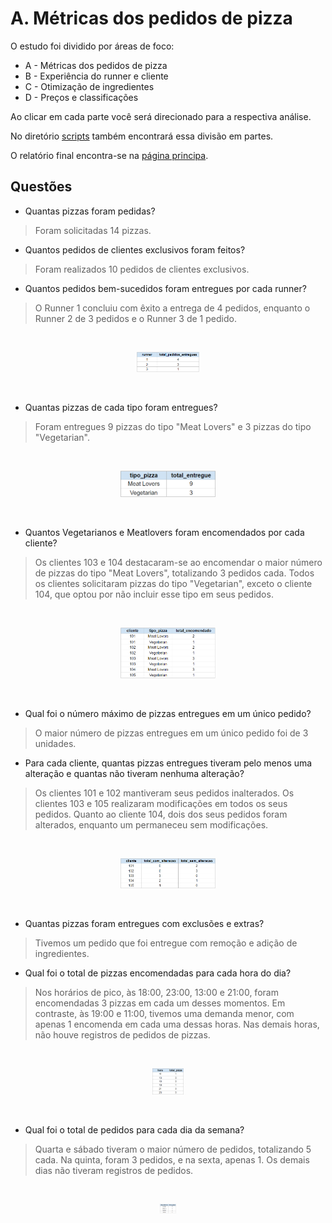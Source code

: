 # A. Métricas dos pedidos de pizza

O estudo foi dividido por áreas de foco:

* A - Métricas dos pedidos de pizza
* B - Experiência do runner e cliente
* C - Otimização de ingredientes
* D - Preços e classificações

Ao clicar em cada parte você será direcionado para a respectiva análise. 

No diretório [scripts](https://github.com/claudiaanjos/projetos-analise-dados/tree/main/projetos/projeto06/scripts) também encontrará essa divisão em partes.

O relatório final encontra-se na [página principa](https://github.com/claudiaanjos/projetos-analise-dados/tree/main/projetos/projeto06).

## Questões

* Quantas pizzas foram pedidas?

>Foram solicitadas 14 pizzas.

* Quantos pedidos de clientes exclusivos foram feitos?

>Foram realizados 10 pedidos de clientes exclusivos.

* Quantos pedidos bem-sucedidos foram entregues por cada runner?

>O Runner 1 concluiu com êxito a entrega de 4 pedidos, enquanto o Runner 2 de 3 pedidos e o Runner 3 de 1 pedido.

&nbsp;

<div align='center'>
<img src="https://github.com/claudiaanjos/projetos-analise-dados/blob/main/projetos/projeto06/images/image09.png" width="20%"/>
</div>

&nbsp;

* Quantas pizzas de cada tipo foram entregues?

>Foram entregues 9 pizzas do tipo "Meat Lovers" e 3 pizzas do tipo "Vegetarian".

&nbsp;

<div align='center'>
<img src="https://github.com/claudiaanjos/projetos-analise-dados/blob/main/projetos/projeto06/images/image10.png" width="30%"/>
</div>

&nbsp;

* Quantos Vegetarianos e Meatlovers foram encomendados por cada cliente?

>Os clientes 103 e 104 destacaram-se ao encomendar o maior número de pizzas do tipo "Meat Lovers", totalizando 3 pedidos cada. Todos os clientes solicitaram pizzas do tipo "Vegetarian", exceto o cliente 104, que optou por não incluir esse tipo em seus pedidos.

&nbsp;

<div align='center'>
<img src="https://github.com/claudiaanjos/projetos-analise-dados/blob/main/projetos/projeto06/images/image11.png" width="30%"/>
</div>

&nbsp;

* Qual foi o número máximo de pizzas entregues em um único pedido?

>O maior número de pizzas entregues em um único pedido foi de 3 unidades.

* Para cada cliente, quantas pizzas entregues tiveram pelo menos uma alteração e quantas não tiveram nenhuma alteração?

>Os clientes 101 e 102 mantiveram seus pedidos inalterados. Os clientes 103 e 105 realizaram modificações em todos os seus pedidos. Quanto ao cliente 104, dois dos seus pedidos foram alterados, enquanto um permaneceu sem modificações.

&nbsp;

<div align='center'>
<img src="https://github.com/claudiaanjos/projetos-analise-dados/blob/main/projetos/projeto06/images/image12.png" width="30%"/>
</div>

&nbsp;

* Quantas pizzas foram entregues com exclusões e extras?

>Tivemos um pedido que foi entregue com remoção e adição de ingredientes.

* Qual foi o total de pizzas encomendadas para cada hora do dia?

>Nos horários de pico, às 18:00, 23:00, 13:00 e 21:00, foram encomendadas 3 pizzas em cada um desses momentos. Em contraste, às 19:00 e 11:00, tivemos uma demanda menor, com apenas 1 encomenda em cada uma dessas horas. Nas demais horas, não houve registros de pedidos de pizzas.

&nbsp;

<div align='center'>
<img src="https://github.com/claudiaanjos/projetos-analise-dados/blob/main/projetos/projeto06/images/image13.png" width="10%"/>
</div>

&nbsp;

* Qual foi o total de pedidos para cada dia da semana?

>Quarta e sábado tiveram o maior número de pedidos, totalizando 5 cada. Na quinta, foram 3 pedidos, e na sexta, apenas 1. Os demais dias não tiveram registros de pedidos.

&nbsp;

<div align='center'>
<img src="https://github.com/claudiaanjos/projetos-analise-dados/blob/main/projetos/projeto06/images/image27.png" width="5%"/>
</div>